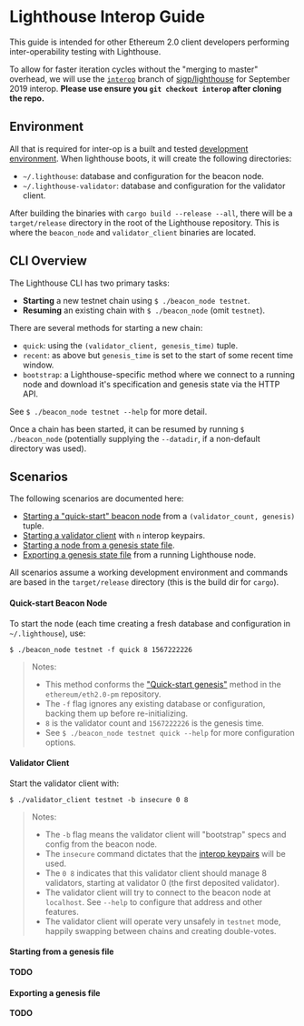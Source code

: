 # Lighthouse Interop Guide

This guide is intended for other Ethereum 2.0 client developers performing
inter-operability testing with Lighthouse.

To allow for faster iteration cycles without the "merging to master" overhead,
we will use the [`interop`](https://github.com/sigp/lighthouse/tree/interop)
branch of [sigp/lighthouse](https://github.com/sigp/lighthouse/tree/interop)
for September 2019 interop.  **Please use ensure you `git checkout interop`
after cloning the repo.**

## Environment

All that is required for inter-op is a built and tested [development
environment](setup). When lighthouse boots, it will create the following
directories:

- `~/.lighthouse`: database and configuration for the beacon node.
- `~/.lighthouse-validator`: database and configuration for the validator
	client.

After building the binaries with `cargo build --release --all`, there will be a
`target/release` directory in the root of the Lighthouse repository. This is
where the `beacon_node` and `validator_client` binaries are located.

## CLI Overview

The Lighthouse CLI has two primary tasks:

- **Starting** a new testnet chain using `$ ./beacon_node testnet`.
- **Resuming** an existing chain with `$ ./beacon_node` (omit `testnet`).

There are several methods for starting a new chain:

- `quick`: using the `(validator_client, genesis_time)` tuple.
- `recent`: as above but `genesis_time` is set to the start of some recent time
	window.
- `bootstrap`: a Lighthouse-specific method where we connect to a running node
	and download it's specification and genesis state via the HTTP API.

See `$ ./beacon_node testnet --help` for more detail.

Once a chain has been started, it can be resumed by running `$ ./beacon_node`
(potentially supplying the `--datadir`, if a non-default directory was used).


## Scenarios

The following scenarios are documented here:

- [Starting a "quick-start" beacon node](#quick-start-beacon-node) from a
    `(validator_count, genesis)` tuple.
- [Starting a validator client](#validator-client) with `n` interop keypairs.
- [Starting a node from a genesis state file](#starting-from-a-genesis-file).
- [Exporting a genesis state file](#exporting-a-genesis-file) from a running Lighthouse
	node.

All scenarios assume a working development environment and commands are based
in the `target/release` directory (this is the build dir for `cargo`).


#### Quick-start Beacon Node


To start the node (each time creating a fresh database and configuration in
`~/.lighthouse`), use:

```
$ ./beacon_node testnet -f quick 8 1567222226
```
> Notes:
>
> - This method conforms the ["Quick-start
genesis"](https://github.com/ethereum/eth2.0-pm/tree/6e41fcf383ebeb5125938850d8e9b4e9888389b4/interop/mocked_start#quick-start-genesis)
method in the `ethereum/eth2.0-pm` repository.
> - The `-f` flag ignores any existing database or configuration, backing them
>   up before re-initializing.
> - `8` is the validator count and `1567222226` is the genesis time.
> - See `$ ./beacon_node testnet quick --help` for more configuration options.

#### Validator Client

Start the validator client with:

```
$ ./validator_client testnet -b insecure 0 8
```
> Notes:
>
> - The `-b` flag means the validator client will "bootstrap" specs and config
>   from the beacon node.
> - The `insecure` command dictates that the [interop
>   keypairs](https://github.com/ethereum/eth2.0-pm/tree/6e41fcf383ebeb5125938850d8e9b4e9888389b4/interop/mocked_start#pubkeyprivkey-generation)
>   will be used.
> - The `0 8` indicates that this validator client should manage 8 validators,
>   starting at validator 0 (the first deposited validator).
> - The validator client will try to connect to the beacon node at `localhost`.
>   See `--help` to configure that address and other features.
> - The validator client will operate very unsafely in `testnet` mode, happily
>   swapping between chains and creating double-votes.

#### Starting from a genesis file

**TODO**

#### Exporting a genesis file

**TODO**
